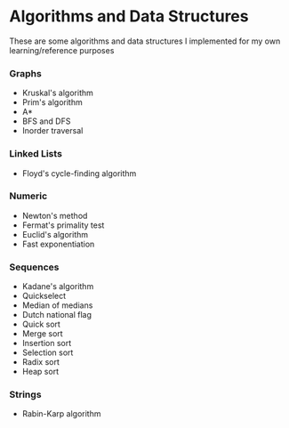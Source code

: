 Algorithms and Data Structures
==========

These are some algorithms and data structures I implemented for my own learning/reference purposes

### Graphs
- Kruskal's algorithm
- Prim's algorithm
- A*
- BFS and DFS
- Inorder traversal

### Linked Lists
- Floyd's cycle-finding algorithm

### Numeric
- Newton's method
- Fermat's primality test
- Euclid's algorithm
- Fast exponentiation

### Sequences
- Kadane's algorithm
- Quickselect
- Median of medians
- Dutch national flag
- Quick sort
- Merge sort
- Insertion sort
- Selection sort
- Radix sort
- Heap sort

### Strings
- Rabin-Karp algorithm
